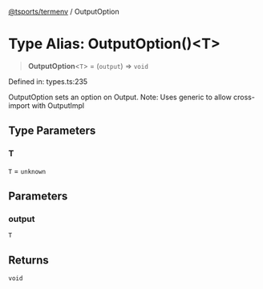 [@tsports/termenv](../index.md) / OutputOption

# Type Alias: OutputOption()\<T\>

> **OutputOption**\<`T`\> = (`output`) => `void`

Defined in: types.ts:235

OutputOption sets an option on Output.
Note: Uses generic to allow cross-import with OutputImpl

## Type Parameters

### T

`T` = `unknown`

## Parameters

### output

`T`

## Returns

`void`
